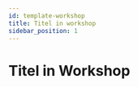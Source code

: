 ```yaml
---
id: template-workshop
title: Titel in workshop
sidebar_position: 1
---
```


Titel in Workshop
======================================

